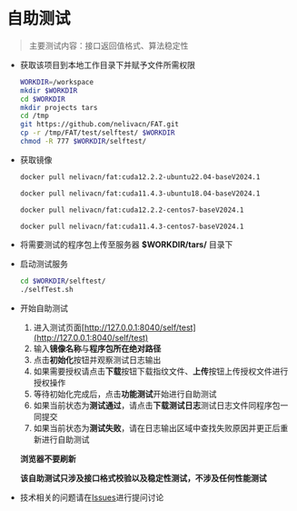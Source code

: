 # 自助测试

> 主要测试内容：接口返回值格式、算法稳定性

* 获取该项目到本地工作目录下并赋予文件所需权限
    ```bash
    WORKDIR=/workspace
    mkdir $WORKDIR
    cd $WORKDIR
    mkdir projects tars
    cd /tmp
    git https://github.com/nelivacn/FAT.git
    cp -r /tmp/FAT/test/selftest/ $WORKDIR
    chmod -R 777 $WORKDIR/selftest/
    ```

* 获取镜像

    ```bash
    docker pull nelivacn/fat:cuda12.2.2-ubuntu22.04-baseV2024.1
    ```

    ```bash
    docker pull nelivacn/fat:cuda11.4.3-ubuntu18.04-baseV2024.1
    ```

    ```bash
    docker pull nelivacn/fat:cuda12.2.2-centos7-baseV2024.1
    ```

    ```bash
    docker pull nelivacn/fat:cuda11.4.3-centos7-baseV2024.1
    ```

* 将需要测试的程序包上传至服务器 **$WORKDIR/tars/** 目录下

* 启动测试服务

    ```bash
    cd $WORKDIR/selftest/
    ./selfTest.sh
    ```

* 开始自助测试

    1. 进入测试页面[http://127.0.0.1:8040/self/test](http://127.0.0.1:8040/self/test)
    2. 输入**镜像名称**与**程序包所在绝对路径**
    3. 点击**初始化**按钮并观察测试日志输出
    4. 如果需要授权请点击**下载**按钮下载指纹文件、**上传**按钮上传授权文件进行授权操作
    5. 等待初始化完成后，点击**功能测试**开始进行自助测试
    6. 如果当前状态为**测试通过**，请点击**下载测试日志**测试日志文件同程序包一同提交
    7. 如果当前状态为**测试失败**，请在日志输出区域中查找失败原因并更正后重新进行自助测试

    **浏览器不要刷新**

    **该自助测试只涉及接口格式校验以及稳定性测试，不涉及任何性能测试**
* 技术相关的问题请在[Issues](https://github.com/nelivacn/FAT/issues)进行提问讨论
